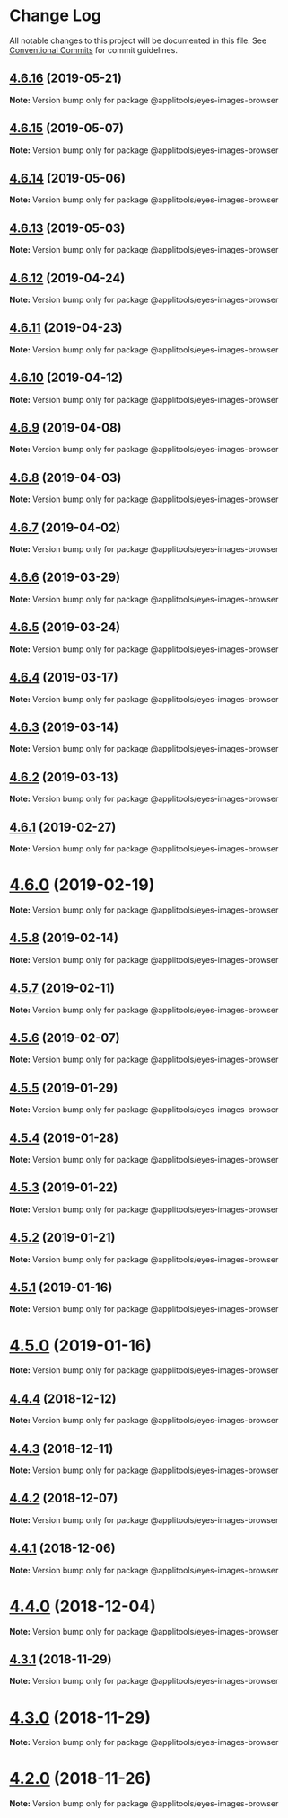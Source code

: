 # Change Log

All notable changes to this project will be documented in this file.
See [Conventional Commits](https://conventionalcommits.org) for commit guidelines.

## [4.6.16](https://github.com/applitools/eyes.sdk.javascript1/compare/@applitools/eyes-images-browser@4.6.15...@applitools/eyes-images-browser@4.6.16) (2019-05-21)

**Note:** Version bump only for package @applitools/eyes-images-browser





## [4.6.15](https://github.com/applitools/eyes.sdk.javascript1/compare/@applitools/eyes-images-browser@4.6.14...@applitools/eyes-images-browser@4.6.15) (2019-05-07)

**Note:** Version bump only for package @applitools/eyes-images-browser





## [4.6.14](https://github.com/applitools/eyes.sdk.javascript1/compare/@applitools/eyes-images-browser@4.6.13...@applitools/eyes-images-browser@4.6.14) (2019-05-06)

**Note:** Version bump only for package @applitools/eyes-images-browser





## [4.6.13](https://github.com/applitools/eyes.sdk.javascript1/compare/@applitools/eyes-images-browser@4.6.12...@applitools/eyes-images-browser@4.6.13) (2019-05-03)

**Note:** Version bump only for package @applitools/eyes-images-browser





## [4.6.12](https://github.com/applitools/eyes.sdk.javascript1/compare/@applitools/eyes-images-browser@4.6.11...@applitools/eyes-images-browser@4.6.12) (2019-04-24)

**Note:** Version bump only for package @applitools/eyes-images-browser





## [4.6.11](https://github.com/applitools/eyes.sdk.javascript1/compare/@applitools/eyes-images-browser@4.6.10...@applitools/eyes-images-browser@4.6.11) (2019-04-23)

**Note:** Version bump only for package @applitools/eyes-images-browser






## [4.6.10](https://github.com/applitools/eyes.sdk.javascript1/compare/@applitools/eyes-images-browser@4.6.9...@applitools/eyes-images-browser@4.6.10) (2019-04-12)

**Note:** Version bump only for package @applitools/eyes-images-browser





## [4.6.9](https://github.com/applitools/eyes.sdk.javascript1/compare/@applitools/eyes-images-browser@4.6.8...@applitools/eyes-images-browser@4.6.9) (2019-04-08)

**Note:** Version bump only for package @applitools/eyes-images-browser





## [4.6.8](https://github.com/applitools/eyes.sdk.javascript1/compare/@applitools/eyes-images-browser@4.6.7...@applitools/eyes-images-browser@4.6.8) (2019-04-03)

**Note:** Version bump only for package @applitools/eyes-images-browser





## [4.6.7](https://github.com/applitools/eyes.sdk.javascript1/compare/@applitools/eyes-images-browser@4.6.6...@applitools/eyes-images-browser@4.6.7) (2019-04-02)

**Note:** Version bump only for package @applitools/eyes-images-browser





## [4.6.6](https://github.com/applitools/eyes.sdk.javascript1/compare/@applitools/eyes-images-browser@4.6.5...@applitools/eyes-images-browser@4.6.6) (2019-03-29)

**Note:** Version bump only for package @applitools/eyes-images-browser





## [4.6.5](https://github.com/applitools/eyes.sdk.javascript1/compare/@applitools/eyes-images-browser@4.6.4...@applitools/eyes-images-browser@4.6.5) (2019-03-24)

**Note:** Version bump only for package @applitools/eyes-images-browser





## [4.6.4](https://github.com/applitools/eyes.sdk.javascript1/compare/@applitools/eyes-images-browser@4.6.3...@applitools/eyes-images-browser@4.6.4) (2019-03-17)

**Note:** Version bump only for package @applitools/eyes-images-browser





## [4.6.3](https://github.com/applitools/eyes.sdk.javascript1/compare/@applitools/eyes-images-browser@4.6.2...@applitools/eyes-images-browser@4.6.3) (2019-03-14)

**Note:** Version bump only for package @applitools/eyes-images-browser





## [4.6.2](https://github.com/applitools/eyes.sdk.javascript1/compare/@applitools/eyes-images-browser@4.6.1...@applitools/eyes-images-browser@4.6.2) (2019-03-13)

**Note:** Version bump only for package @applitools/eyes-images-browser





## [4.6.1](https://github.com/applitools/eyes.sdk.javascript1/compare/@applitools/eyes-images-browser@4.6.0...@applitools/eyes-images-browser@4.6.1) (2019-02-27)

**Note:** Version bump only for package @applitools/eyes-images-browser





# [4.6.0](https://github.com/applitools/eyes.sdk.javascript1/compare/@applitools/eyes-images-browser@4.5.8...@applitools/eyes-images-browser@4.6.0) (2019-02-19)

**Note:** Version bump only for package @applitools/eyes-images-browser





## [4.5.8](https://github.com/applitools/eyes.sdk.javascript1/compare/@applitools/eyes-images-browser@4.5.7...@applitools/eyes-images-browser@4.5.8) (2019-02-14)

**Note:** Version bump only for package @applitools/eyes-images-browser





## [4.5.7](https://github.com/applitools/eyes.sdk.javascript1/compare/@applitools/eyes-images-browser@4.5.6...@applitools/eyes-images-browser@4.5.7) (2019-02-11)

**Note:** Version bump only for package @applitools/eyes-images-browser






## [4.5.6](https://github.com/applitools/eyes.sdk.javascript1/compare/@applitools/eyes-images-browser@4.5.5...@applitools/eyes-images-browser@4.5.6) (2019-02-07)

**Note:** Version bump only for package @applitools/eyes-images-browser





## [4.5.5](https://github.com/applitools/eyes.sdk.javascript1/compare/@applitools/eyes-images-browser@4.5.4...@applitools/eyes-images-browser@4.5.5) (2019-01-29)

**Note:** Version bump only for package @applitools/eyes-images-browser





## [4.5.4](https://github.com/applitools/eyes.sdk.javascript1/compare/@applitools/eyes-images-browser@4.5.3...@applitools/eyes-images-browser@4.5.4) (2019-01-28)

**Note:** Version bump only for package @applitools/eyes-images-browser





## [4.5.3](https://github.com/applitools/eyes.sdk.javascript1/compare/@applitools/eyes-images-browser@4.5.2...@applitools/eyes-images-browser@4.5.3) (2019-01-22)

**Note:** Version bump only for package @applitools/eyes-images-browser





## [4.5.2](https://github.com/applitools/eyes.sdk.javascript1/compare/@applitools/eyes-images-browser@4.5.1...@applitools/eyes-images-browser@4.5.2) (2019-01-21)

**Note:** Version bump only for package @applitools/eyes-images-browser





## [4.5.1](https://github.com/applitools/eyes.sdk.javascript1/compare/@applitools/eyes-images-browser@4.5.0...@applitools/eyes-images-browser@4.5.1) (2019-01-16)

**Note:** Version bump only for package @applitools/eyes-images-browser





# [4.5.0](https://github.com/applitools/eyes.sdk.javascript1/compare/@applitools/eyes-images-browser@4.4.4...@applitools/eyes-images-browser@4.5.0) (2019-01-16)

**Note:** Version bump only for package @applitools/eyes-images-browser





## [4.4.4](https://github.com/applitools/eyes.sdk.javascript1/compare/@applitools/eyes-images-browser@4.4.3...@applitools/eyes-images-browser@4.4.4) (2018-12-12)

**Note:** Version bump only for package @applitools/eyes-images-browser





## [4.4.3](https://github.com/applitools/eyes.sdk.javascript1/compare/@applitools/eyes-images-browser@4.4.2...@applitools/eyes-images-browser@4.4.3) (2018-12-11)

**Note:** Version bump only for package @applitools/eyes-images-browser





## [4.4.2](https://github.com/applitools/eyes.sdk.javascript1/compare/@applitools/eyes-images-browser@4.4.1...@applitools/eyes-images-browser@4.4.2) (2018-12-07)

**Note:** Version bump only for package @applitools/eyes-images-browser





## [4.4.1](https://github.com/applitools/eyes.sdk.javascript1/compare/@applitools/eyes-images-browser@4.4.0...@applitools/eyes-images-browser@4.4.1) (2018-12-06)

**Note:** Version bump only for package @applitools/eyes-images-browser





# [4.4.0](https://github.com/applitools/eyes.sdk.javascript1/compare/@applitools/eyes-images-browser@4.3.1...@applitools/eyes-images-browser@4.4.0) (2018-12-04)

**Note:** Version bump only for package @applitools/eyes-images-browser





## [4.3.1](https://github.com/applitools/eyes.sdk.javascript1/compare/@applitools/eyes-images-browser@4.3.0...@applitools/eyes-images-browser@4.3.1) (2018-11-29)

**Note:** Version bump only for package @applitools/eyes-images-browser





# [4.3.0](https://github.com/applitools/eyes.sdk.javascript1/compare/@applitools/eyes-images-browser@4.2.0...@applitools/eyes-images-browser@4.3.0) (2018-11-29)

**Note:** Version bump only for package @applitools/eyes-images-browser





# [4.2.0](https://github.com/applitools/eyes.sdk.javascript1/compare/@applitools/eyes-images-browser@4.1.0...@applitools/eyes-images-browser@4.2.0) (2018-11-26)

**Note:** Version bump only for package @applitools/eyes-images-browser
